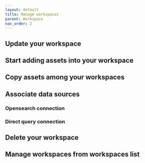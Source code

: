 ```yaml
---
layout: default
title: Manage workspaces
parent: Workspace
nav_order: 2
---
```


## Update your workspace

## Start adding assets into your workspace

## Copy assets among your workspaces

## Associate data sources

### Opensearch connection

### Direct query connection

## Delete your workspace

## Manage workspaces from workspaces list